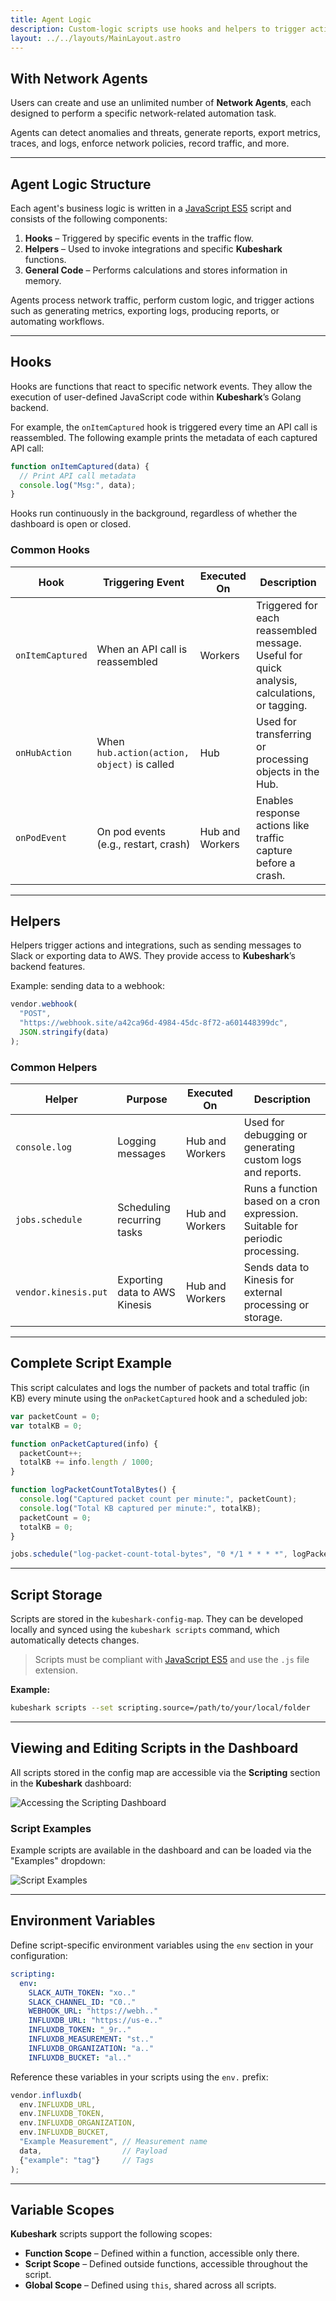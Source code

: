 ```yaml
---
title: Agent Logic
description: Custom-logic scripts use hooks and helpers to trigger actions, supported by the available integrations, and based on programmatic decisions and/or on a schedule.
layout: ../../layouts/MainLayout.astro
---
```

## With Network Agents

Users can create and use an unlimited number of **Network Agents**, each designed to perform a specific network-related automation task.

Agents can detect anomalies and threats, generate reports, export metrics, traces, and logs, enforce network policies, record traffic, and more.

---

## Agent Logic Structure

Each agent's business logic is written in a [JavaScript ES5](https://262.ecma-international.org/5.1/) script and consists of the following components:

1. **Hooks** – Triggered by specific events in the traffic flow.
2. **Helpers** – Used to invoke integrations and specific **Kubeshark** functions.
3. **General Code** – Performs calculations and stores information in memory.

Agents process network traffic, perform custom logic, and trigger actions such as generating metrics, exporting logs, producing reports, or automating workflows.

---

## Hooks

Hooks are functions that react to specific network events. They allow the execution of user-defined JavaScript code within **Kubeshark**’s Golang backend.

For example, the `onItemCaptured` hook is triggered every time an API call is reassembled. The following example prints the metadata of each captured API call:

```js
function onItemCaptured(data) {
  // Print API call metadata
  console.log("Msg:", data);
}
```

Hooks run continuously in the background, regardless of whether the dashboard is open or closed.

### Common Hooks

| Hook           | Triggering Event                          | Executed On     | Description                                                                                      |
|----------------|--------------------------------------------|------------------|--------------------------------------------------------------------------------------------------|
| `onItemCaptured` | When an API call is reassembled           | Workers          | Triggered for each reassembled message. Useful for quick analysis, calculations, or tagging.     |
| `onHubAction`   | When `hub.action(action, object)` is called | Hub              | Used for transferring or processing objects in the Hub.                                          |
| `onPodEvent`    | On pod events (e.g., restart, crash)        | Hub and Workers  | Enables response actions like traffic capture before a crash.                                    |

---

## Helpers

Helpers trigger actions and integrations, such as sending messages to Slack or exporting data to AWS. They provide access to **Kubeshark**’s backend features.

Example: sending data to a webhook:

```js
vendor.webhook(
  "POST",
  "https://webhook.site/a42ca96d-4984-45dc-8f72-a601448399dc",
  JSON.stringify(data)
);
```

### Common Helpers

| Helper              | Purpose                           | Executed On     | Description                                                                                      |
|---------------------|------------------------------------|------------------|--------------------------------------------------------------------------------------------------|
| `console.log`        | Logging messages                  | Hub and Workers  | Used for debugging or generating custom logs and reports.                                        |
| `jobs.schedule`      | Scheduling recurring tasks         | Hub and Workers  | Runs a function based on a cron expression. Suitable for periodic processing.                    |
| `vendor.kinesis.put` | Exporting data to AWS Kinesis     | Hub and Workers  | Sends data to Kinesis for external processing or storage.                                        |

---

## Complete Script Example

This script calculates and logs the number of packets and total traffic (in KB) every minute using the `onPacketCaptured` hook and a scheduled job:

```js
var packetCount = 0;
var totalKB = 0;

function onPacketCaptured(info) {
  packetCount++;
  totalKB += info.length / 1000;
}

function logPacketCountTotalBytes() {
  console.log("Captured packet count per minute:", packetCount);
  console.log("Total KB captured per minute:", totalKB);
  packetCount = 0;
  totalKB = 0;
}

jobs.schedule("log-packet-count-total-bytes", "0 */1 * * * *", logPacketCountTotalBytes);
```

---

## Script Storage

Scripts are stored in the `kubeshark-config-map`. They can be developed locally and synced using the `kubeshark scripts` command, which automatically detects changes.

> Scripts must be compliant with [JavaScript ES5](https://262.ecma-international.org/5.1/) and use the `.js` file extension.

**Example:**
```bash
kubeshark scripts --set scripting.source=/path/to/your/local/folder
```

---

## Viewing and Editing Scripts in the Dashboard

All scripts stored in the config map are accessible via the **Scripting** section in the **Kubeshark** dashboard:

![Accessing the Scripting Dashboard](/scripting_menu.png)

### Script Examples

Example scripts are available in the dashboard and can be loaded via the "Examples" dropdown:

![Script Examples](/script-examples.png)

---

## Environment Variables

Define script-specific environment variables using the `env` section in your configuration:

```yaml
scripting:
  env:
    SLACK_AUTH_TOKEN: "xo.."
    SLACK_CHANNEL_ID: "C0.."
    WEBHOOK_URL: "https://webh.."
    INFLUXDB_URL: "https://us-e.."
    INFLUXDB_TOKEN: "_9r.."
    INFLUXDB_MEASUREMENT: "st.."
    INFLUXDB_ORGANIZATION: "a.."
    INFLUXDB_BUCKET: "al.."
```

Reference these variables in your scripts using the `env.` prefix:

```js
vendor.influxdb(
  env.INFLUXDB_URL,
  env.INFLUXDB_TOKEN,
  env.INFLUXDB_ORGANIZATION,
  env.INFLUXDB_BUCKET,
  "Example Measurement", // Measurement name
  data,                  // Payload
  {"example": "tag"}     // Tags
);
```

---

## Variable Scopes

**Kubeshark** scripts support the following scopes:

- **Function Scope** – Defined within a function, accessible only there.
- **Script Scope** – Defined outside functions, accessible throughout the script.
- **Global Scope** – Defined using `this`, shared across all scripts.